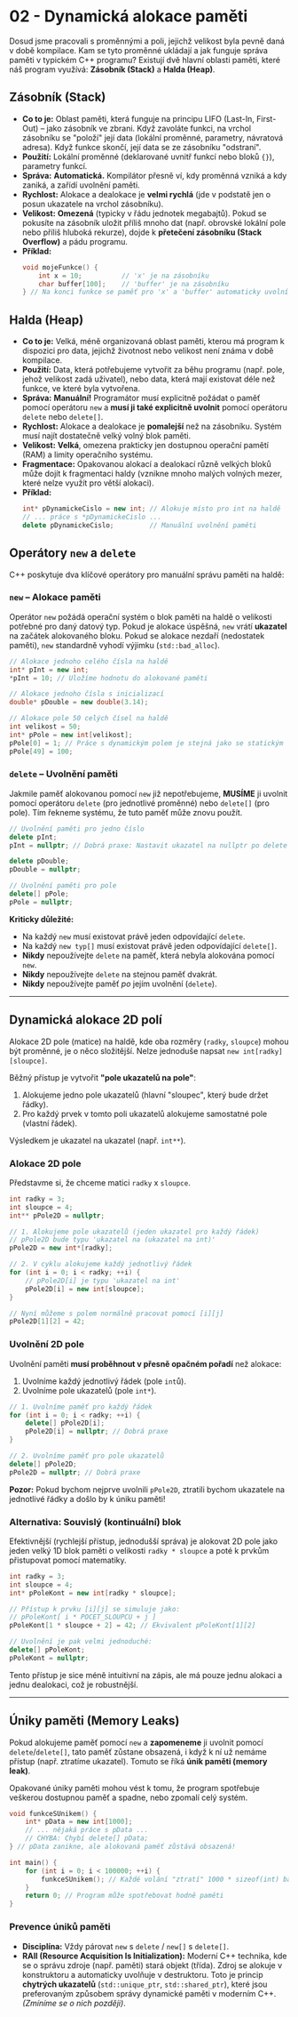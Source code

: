 # 02 - Dynamická alokace paměti

Dosud jsme pracovali s proměnnými a poli, jejichž velikost byla pevně daná v době kompilace. Kam se tyto proměnné ukládají a jak funguje správa paměti v typickém C++ programu? Existují dvě hlavní oblasti paměti, které náš program využívá: **Zásobník (Stack)** a **Halda (Heap)**.

## **Zásobník (Stack)**

* **Co to je:** Oblast paměti, která funguje na principu LIFO (Last-In, First-Out) – jako zásobník ve zbrani. Když zavoláte funkci, na vrchol zásobníku se "položí" její data (lokální proměnné, parametry, návratová adresa). Když funkce skončí, její data se ze zásobníku "odstraní".
* **Použití:** Lokální proměnné (deklarované uvnitř funkcí nebo bloků `{}`), parametry funkcí.
* **Správa:** **Automatická.** Kompilátor přesně ví, kdy proměnná vzniká a kdy zaniká, a zařídí uvolnění paměti.
* **Rychlost:** Alokace a dealokace je **velmi rychlá** (jde v podstatě jen o posun ukazatele na vrchol zásobníku).
* **Velikost:** **Omezená** (typicky v řádu jednotek megabajtů). Pokud se pokusíte na zásobník uložit příliš mnoho dat (např. obrovské lokální pole nebo příliš hluboká rekurze), dojde k **přetečení zásobníku (Stack Overflow)** a pádu programu.
* **Příklad:**
    ```cpp
    void mojeFunkce() {
        int x = 10;          // 'x' je na zásobníku
        char buffer[100];    // 'buffer' je na zásobníku
    } // Na konci funkce se paměť pro 'x' a 'buffer' automaticky uvolní
    ```

## **Halda (Heap)**

* **Co to je:** Velká, méně organizovaná oblast paměti, kterou má program k dispozici pro data, jejichž životnost nebo velikost není známa v době kompilace.
* **Použití:** Data, která potřebujeme vytvořit za běhu programu (např. pole, jehož velikost zadá uživatel), nebo data, která mají existovat déle než funkce, ve které byla vytvořena.
* **Správa:** **Manuální!** Programátor musí explicitně požádat o paměť pomocí operátoru `new` a **musí ji také explicitně uvolnit** pomocí operátoru `delete` nebo `delete[]`.
* **Rychlost:** Alokace a dealokace je **pomalejší** než na zásobníku. Systém musí najít dostatečně velký volný blok paměti.
* **Velikost:** **Velká**, omezena prakticky jen dostupnou operační pamětí (RAM) a limity operačního systému.
* **Fragmentace:** Opakovanou alokací a dealokací různě velkých bloků může dojít k fragmentaci haldy (vznikne mnoho malých volných mezer, které nelze využít pro větší alokaci).
* **Příklad:**
    ```cpp
    int* pDynamickeCislo = new int; // Alokuje místo pro int na haldě
    // ... práce s *pDynamickeCislo ...
    delete pDynamickeCislo;         // Manuální uvolnění paměti
    ```

## **Operátory `new` a `delete`**

C++ poskytuje dva klíčové operátory pro manuální správu paměti na haldě:

### **`new` – Alokace paměti**

Operátor `new` požádá operační systém o blok paměti na haldě o velikosti potřebné pro daný datový typ. Pokud je alokace úspěšná, `new` vrátí **ukazatel** na začátek alokovaného bloku. Pokud se alokace nezdaří (nedostatek paměti), `new` standardně vyhodí výjimku (`std::bad_alloc`).

```cpp
// Alokace jednoho celého čísla na haldě
int* pInt = new int;
*pInt = 10; // Uložíme hodnotu do alokované paměti

// Alokace jednoho čísla s inicializací
double* pDouble = new double(3.14);

// Alokace pole 50 celých čísel na haldě
int velikost = 50;
int* pPole = new int[velikost];
pPole[0] = 1; // Práce s dynamickým polem je stejná jako se statickým
pPole[49] = 100;
```

### **`delete` – Uvolnění paměti**

Jakmile paměť alokovanou pomocí `new` již nepotřebujeme, **MUSÍME** ji uvolnit pomocí operátoru `delete` (pro jednotlivé proměnné) nebo `delete[]` (pro pole). Tím řekneme systému, že tuto paměť může znovu použít.

```cpp
// Uvolnění paměti pro jedno číslo
delete pInt;
pInt = nullptr; // Dobrá praxe: Nastavit ukazatel na nullptr po delete

delete pDouble;
pDouble = nullptr;

// Uvolnění paměti pro pole
delete[] pPole;
pPole = nullptr;
```

**Kriticky důležité:**

  * Na každý `new` musí existovat právě jeden odpovídající `delete`.
  * Na každý `new typ[]` musí existovat právě jeden odpovídající `delete[]`.
  * **Nikdy** nepoužívejte `delete` na paměť, která nebyla alokována pomocí `new`.
  * **Nikdy** nepoužívejte `delete` na stejnou paměť dvakrát.
  * **Nikdy** nepoužívejte paměť *po* jejím uvolnění (`delete`).

-----

## **Dynamická alokace 2D polí**

Alokace 2D pole (matice) na haldě, kde oba rozměry (`radky`, `sloupce`) mohou být proměnné, je o něco složitější. Nelze jednoduše napsat `new int[radky][sloupce]`.

Běžný přístup je vytvořit **"pole ukazatelů na pole"**:

1.  Alokujeme jedno pole ukazatelů (hlavní "sloupec", který bude držet řádky).
2.  Pro každý prvek v tomto poli ukazatelů alokujeme samostatné pole (vlastní řádek).

Výsledkem je ukazatel na ukazatel (např. `int**`).

### **Alokace 2D pole**

Představme si, že chceme matici `radky` x `sloupce`.

```cpp
int radky = 3;
int sloupce = 4;
int** pPole2D = nullptr;

// 1. Alokujeme pole ukazatelů (jeden ukazatel pro každý řádek)
// pPole2D bude typu 'ukazatel na (ukazatel na int)'
pPole2D = new int*[radky]; 

// 2. V cyklu alokujeme každý jednotlivý řádek
for (int i = 0; i < radky; ++i) {
    // pPole2D[i] je typu 'ukazatel na int'
    pPole2D[i] = new int[sloupce];
}

// Nyní můžeme s polem normálně pracovat pomocí [i][j]
pPole2D[1][2] = 42; 
```

### **Uvolnění 2D pole**

Uvolnění paměti **musí proběhnout v přesně opačném pořadí** než alokace:

1.  Uvolníme každý jednotlivý řádek (pole `int`ů).
2.  Uvolníme pole ukazatelů (pole `int*`).

```cpp
// 1. Uvolníme paměť pro každý řádek
for (int i = 0; i < radky; ++i) {
    delete[] pPole2D[i];
    pPole2D[i] = nullptr; // Dobrá praxe
}

// 2. Uvolníme paměť pro pole ukazatelů
delete[] pPole2D;
pPole2D = nullptr; // Dobrá praxe
```

**Pozor:** Pokud bychom nejprve uvolnili `pPole2D`, ztratili bychom ukazatele na jednotlivé řádky a došlo by k úniku paměti!

### **Alternativa: Souvislý (kontinuální) blok**

Efektivnější (rychlejší přístup, jednodušší správa) je alokovat 2D pole jako jeden velký 1D blok paměti o velikosti `radky * sloupce` a poté k prvkům přistupovat pomocí matematiky.

```cpp
int radky = 3;
int sloupce = 4;
int* pPoleKont = new int[radky * sloupce];

// Přístup k prvku [i][j] se simuluje jako:
// pPoleKont[ i * POCET_SLOUPCU + j ]
pPoleKont[1 * sloupce + 2] = 42; // Ekvivalent pPoleKont[1][2]

// Uvolnění je pak velmi jednoduché:
delete[] pPoleKont;
pPoleKont = nullptr;
```

Tento přístup je sice méně intuitivní na zápis, ale má pouze jednu alokaci a jednu dealokaci, což je robustnější.

-----

## **Úniky paměti (Memory Leaks)**

Pokud alokujeme paměť pomocí `new` a **zapomeneme** ji uvolnit pomocí `delete`/`delete[]`, tato paměť zůstane obsazená, i když k ní už nemáme přístup (např. ztratíme ukazatel). Tomuto se říká **únik paměti (memory leak)**.

Opakované úniky paměti mohou vést k tomu, že program spotřebuje veškerou dostupnou paměť a spadne, nebo zpomalí celý systém.

```cpp
void funkceSUnikem() {
    int* pData = new int[1000];
    // ... nějaká práce s pData ...
    // CHYBA: Chybí delete[] pData;
} // pData zanikne, ale alokovaná paměť zůstává obsazená!

int main() {
    for (int i = 0; i < 100000; ++i) {
        funkceSUnikem(); // Každé volání "ztratí" 1000 * sizeof(int) bajtů
    }
    return 0; // Program může spotřebovat hodně paměti
}
```

### **Prevence úniků paměti**

  * **Disciplína:** Vždy párovat `new` s `delete` / `new[]` s `delete[]`.
  * **RAII (Resource Acquisition Is Initialization):** Moderní C++ technika, kde se o správu zdroje (např. paměti) stará objekt (třída). Zdroj se alokuje v konstruktoru a automaticky uvolňuje v destruktoru. Toto je princip **chytrých ukazatelů** (`std::unique_ptr`, `std::shared_ptr`), které jsou preferovaným způsobem správy dynamické paměti v moderním C++. *(Zmíníme se o nich později)*.

